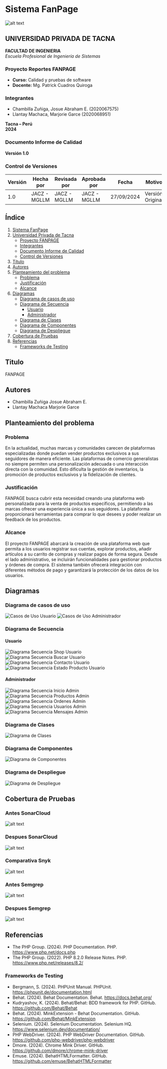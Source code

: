 # Sistema FanPage

![alt text](media/logo-upt.png)

## UNIVERSIDAD PRIVADA DE TACNA
**FACULTAD DE INGENIERIA**  
*Escuela Profesional de Ingeniería de Sistemas*

### Proyecto Reportes FANPAGE
- **Curso:** Calidad y pruebas de software
- **Docente:** Mg. Patrick Cuadros Quiroga

### Integrantes
- Chambilla Zuñiga, Josue Abraham E. (2020067575)
- Llantay Machaca, Marjorie Garce (2020068951)

**Tacna – Perú**  
**2024**

### Documento Informe de Calidad
**Versión 1.0**

### Control de Versiones

| Versión | Hecha por | Revisada por | Aprobada por | Fecha | Motivo |
|---------|-----------|--------------|--------------|-------|---------|
| 1.0 | JACZ - MGLLM | JACZ - MGLLM | JACZ - MGLLM | 27/09/2024 | Versión Original |

## Índice
1. [Sistema FanPage](#sistema-fanpage)
2. [Universidad Privada de Tacna](#universidad-privada-de-tacna)
    - [Proyecto FANPAGE](#proyecto-fanpage)
    - [Integrantes](#integrantes)
    - [Documento Informe de Calidad](#documento-informe-de-calidad)
    - [Control de Versiones](#control-de-versiones)
3. [Título](#titulo)
4. [Autores](#autores)
5. [Planteamiento del problema](#planteamiento-del-problema)
    - [Problema](#problema)
    - [Justificación](#justificacion)
    - [Alcance](#alcance)
6. [Diagramas](#diagramas)
    - [Diagrama de casos de uso](#diagrama-de-casos-de-uso)
    - [Diagrama de Secuencia](#diagrama-de-secuencia)
        - [Usuario](#usuario)
        - [Administrador](#administrador)
    - [Diagrama de Clases](#diagrama-de-clases)
    - [Diagrama de Componentes](#diagrama-de-componentes)
    - [Diagrama de Despliegue](#diagrama-de-despliegue)
7. [Cobertura de Pruebas](#cobertura-de-pruebas)
8. [Referencias](#referencias)
    - [Frameworks de Testing](#frameworks-de-testing)

## Titulo
FANPAGE

## Autores
- Chambilla Zuñiga Josue Abraham E.
- Llantay Machaca Marjorie Garce

## Planteamiento del problema

### Problema
En la actualidad, muchas marcas y comunidades carecen de plataformas especializadas donde puedan vender productos exclusivos a sus seguidores de manera eficiente. Las plataformas de comercio generalistas no siempre permiten una personalización adecuada o una interacción directa con la comunidad. Esto dificulta la gestión de inventarios, la promoción de productos exclusivos y la fidelización de clientes.

### Justificación
FANPAGE busca cubrir esta necesidad creando una plataforma web personalizada para la venta de productos específicos, permitiendo a las marcas ofrecer una experiencia única a sus seguidores. La plataforma proporcionará herramientas para comprar lo que desees y poder realizar un feedback de los productos.

### Alcance
El proyecto FANPAGE abarcará la creación de una plataforma web que permita a los usuarios registrar sus cuentas, explorar productos, añadir artículos a su carrito de compras y realizar pagos de forma segura. Desde el lado administrativo, se incluirán funcionalidades para gestionar productos y órdenes de compra. El sistema también ofrecerá integración con diferentes métodos de pago y garantizará la protección de los datos de los usuarios.

## Diagramas

### Diagrama de casos de uso
![Casos de Uso Usuario](media/Casos_Uso_Usuario.png)
![Casos de Uso Administrador](media/Casos_Uso_Administrador.png)

### Diagrama de Secuencia
#### Usuario
![Diagrama Secuencia Shop Usuario](media/Diagrama_Secuencia_Shop_Usuario.png)
![Diagrama Secuencia Buscar Usuario](media/Diagrama_Secuencia_Buscar_Usuario.png)
![Diagrama Secuencia Contacto Usuario](media/Diagrama_Secuencia_Contacto_Usuario.png)
![Diagrama Secuencia Estado Producto Usuario](media/Diagrama_Secuencia_EstadoProducto_Usuario.png)

#### Administrador
![Diagrama Secuencia Inicio Admin](media/Diagrama_Secuencia_Inicio_Admin.png)
![Diagrama Secuencia Productos Admin](media/Diagrama_Secuencia_Productos_Admin.png)
![Diagrama Secuencia Ordenes Admin](media/Diagrama_Secuencia_Ordenes_Admin.png)
![Diagrama Secuencia Usuarios Admin](media/Diagrama_Secuencia_Usuarios_Admin.png)
![Diagrama Secuencia Mensajes Admin](media/Diagrama_Secuencia_Mensajes_Admin.png)

### Diagrama de Clases
![Diagrama de Clases](media/Diagrama_Clases.png)

### Diagrama de Componentes
![Diagrama de Componentes](media/Diagrama_Componentes.png)

### Diagrama de Despliegue
![Diagrama de Despliegue](media/Diagrama_Despligu_Arquitectura.png)

## Cobertura de Pruebas
### Antes SonarCloud
![alt text](media/Comparativa_Sonar.png)
### Despues SonarCloud
![alt text](media/Coberrtura_SonarCloud.png)

### Comparativa Snyk
![alt text](media/Comparativa_Snyk.png)

### Antes Semgrep
![alt text](media/Semgrep_Antes.png)

### Despues Semgrep
![alt text](media/Semgrep_Despues.png)

## Referencias

- The PHP Group. (2024). PHP Documentation. PHP. https://www.php.net/docs.php
- The PHP Group. (2022). PHP 8.2.0 Release Notes. PHP. https://www.php.net/releases/8.2/

### Frameworks de Testing
- Bergmann, S. (2024). PHPUnit Manual. PHPUnit. https://phpunit.de/documentation.html
- Behat. (2024). Behat Documentation. Behat. https://docs.behat.org/
- Kudryashov, K. (2024). Behat/Behat: BDD framework for PHP. GitHub. https://github.com/Behat/Behat
- Behat. (2024). MinkExtension - Behat Documentation. GitHub. https://github.com/Behat/MinkExtension
- Selenium. (2024). Selenium Documentation. Selenium HQ. https://www.selenium.dev/documentation/
- PHP WebDriver. (2024). PHP WebDriver Documentation. GitHub. https://github.com/php-webdriver/php-webdriver
- Dmore. (2024). Chrome Mink Driver. GitHub. https://github.com/dmore/chrome-mink-driver
- Emuse. (2024). BehatHTMLFormatter. GitHub. https://github.com/emuse/BehatHTMLFormatter